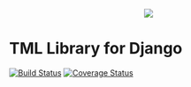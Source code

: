 <p align="center">
  <img src="https://avatars0.githubusercontent.com/u/1316274?v=3&s=200">
</p>

TML Library for Django
==================
[![Build Status](https://travis-ci.org/translationexchange/tml-pythond-django.png?branch=master)](https://travis-ci.org/translationexchange/tml-python-django)
[![Coverage Status](https://coveralls.io/repos/translationexchange/tml-python-django/badge.png?branch=master)](https://coveralls.io/r/translationexchange/tml-python-django?branch=master)
